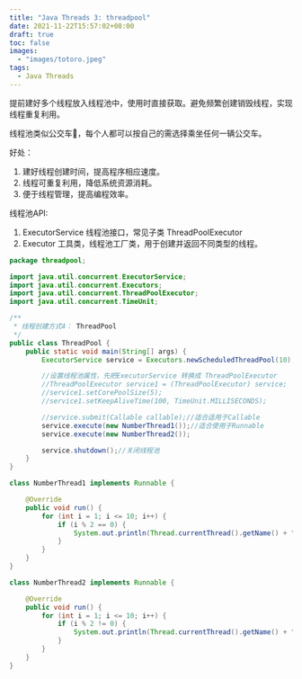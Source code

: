 ```yaml
---
title: "Java Threads 3: threadpool"
date: 2021-11-22T15:57:02+08:00
draft: true
toc: false
images:
  - "images/totoro.jpeg"
tags: 
  - Java Threads
---
```


提前建好多个线程放入线程池中，使用时直接获取。避免频繁创建销毁线程，实现线程重复利用。

线程池类似公交车🚌，每个人都可以按自己的需选择乘坐任何一辆公交车。

好处：

1. 建好线程创建时间，提高程序相应速度。
2. 线程可重复利用，降低系统资源消耗。
3. 便于线程管理，提高编程效率。

线程池API: 

1. ExecutorService 线程池接口，常见子类 ThreadPoolExecutor
2. Executor 工具类，线程池工厂类，用于创建并返回不同类型的线程。

```java 
package threadpool;

import java.util.concurrent.ExecutorService;
import java.util.concurrent.Executors;
import java.util.concurrent.ThreadPoolExecutor;
import java.util.concurrent.TimeUnit;

/**
 * 线程创建方式4： ThreadPool
 */
public class ThreadPool {
    public static void main(String[] args) {
        ExecutorService service = Executors.newScheduledThreadPool(10);

        //设置线程池属性，先把ExecutorService 转换成 ThreadPoolExecutor
        //ThreadPoolExecutor service1 = (ThreadPoolExecutor) service;
        //service1.setCorePoolSize(5);
        //service1.setKeepAliveTime(100, TimeUnit.MILLISECONDS);

        //service.submit(Callable callable);//适合适用于Callable
        service.execute(new NumberThread1());//适合使用于Runnable
        service.execute(new NumberThread2());

        service.shutdown();//关闭线程池
    }
}

class NumberThread1 implements Runnable {

    @Override
    public void run() {
        for (int i = 1; i <= 10; i++) {
            if (i % 2 == 0) {
                System.out.println(Thread.currentThread().getName() + ": " + i);
            }
        }
    }
}

class NumberThread2 implements Runnable {

    @Override
    public void run() {
        for (int i = 1; i <= 10; i++) {
            if (i % 2 != 0) {
                System.out.println(Thread.currentThread().getName() + ": " + i);
            }
        }
    }
}
```

